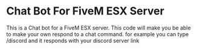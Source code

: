 # Chat Bot For FiveM ESX Server
 This is a Chat bot for a FiveM ESX server. This code will make you be able to make your own respond to a chat command. for example you can type /discord and it responds with your discord server link
